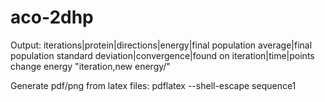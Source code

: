 # aco-2dhp

Output: iterations|protein|directions|energy|final population average|final population standard deviation|convergence|found on iteration|time|points change energy "iteration,new energy/"

Generate pdf/png from latex files: pdflatex --shell-escape sequence1
